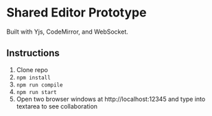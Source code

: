 # Shared Editor Prototype
Built with Yjs, CodeMirror, and WebSocket.

## Instructions
1. Clone repo
2. `npm install`
3. `npm run compile`
4. `npm run start`
5. Open two browser windows at http://localhost:12345 and type into textarea to see collaboration
